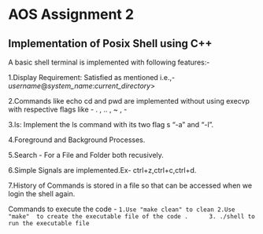 
# AOS Assignment 2

## Implementation of Posix Shell using C++

A basic shell terminal is implemented with following features:-

1.Display Requirement: Satisfied as mentioned i.e.,-_username_@_system_name_:_current_directory_>

2.Commands like echo cd and pwd are implemented without using execvp with respective flags like - . , .. , ~ , -

3.ls: Implement the ls command with its two flag s “-a” and “-l”.

4.Foreground and Background Processes.

5.Search - For a File and Folder both recusively.

6.Simple Signals are implemented.Ex- ctrl+z,ctrl+c,ctrl+d.

7.History of Commands is stored in a file so that can be accessed when we login the shell again.

Commands to execute the code - 
 ```1.Use "make clean" to clean 2.Use "make"  to create the executable file of the code .      3. ./shell to run the executable file``` 